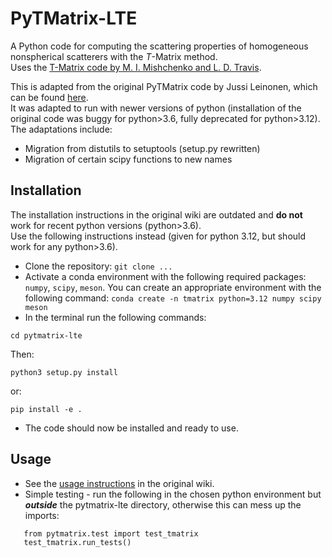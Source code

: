 PyTMatrix-LTE
=========
A Python code for computing the scattering properties of homogeneous nonspherical scatterers with the _T_-Matrix method.\
Uses the [T-Matrix code by M. I. Mishchenko and L. D. Travis](http://www.giss.nasa.gov/staff/mmishchenko/t_matrix.html).

This is adapted from the original PyTMatrix code by Jussi Leinonen, which can be found [here](https://github.com/jleinonen/pytmatrix).\
It was adapted to run with newer versions of python (installation of the original code was buggy for python>3.6, fully deprecated for python>3.12).\
The adaptations include:
- Migration from distutils to setuptools (setup.py rewritten)
- Migration of certain scipy functions to new names


## Installation
The installation instructions in the original wiki are outdated and **do not** work for recent python versions (python>3.6).\
Use the following instructions instead (given for python 3.12, but should work for any python>3.6).
* Clone the repository: `git clone ...`
* Activate a conda environment with the following required packages: `numpy`, `scipy`, `meson`. You can create an appropriate environment with the following command: `conda create -n tmatrix python=3.12 numpy scipy meson`
* In the terminal run the following commands:
```
cd pytmatrix-lte
```
Then:
```
python3 setup.py install
```
or:
```
pip install -e .
```
- The code should now be installed and ready to use.


## Usage
- See the [usage instructions](https://github.com/jleinonen/pytmatrix/wiki) in the original wiki.
- Simple testing - run the following in the chosen python environment but ***outside*** the pytmatrix-lte directory, otherwise this can mess up the imports:
 ```
    from pytmatrix.test import test_tmatrix
    test_tmatrix.run_tests() 
```

